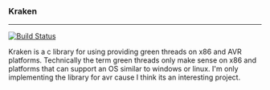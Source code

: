 ### Kraken
---
[![Build Status](https://travis-ci.com/mike168m/Kraken.svg?branch=master)](https://travis-ci.com/mike168m/Kraken)

Kraken is a c library for using providing green threads on x86 and AVR platforms.
Technically the term green threads only make sense on x86 and platforms that can support an
OS similar to windows or linux. I'm only implementing the library for avr cause I think its
an interesting project.

   
